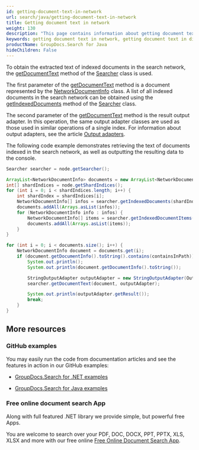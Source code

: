 ```yaml
---
id: getting-document-text-in-network
url: search/java/getting-document-text-in-network
title: Getting document text in network
weight: 130
description: "This page contains information about getting document text in the search network."
keywords: getting document text in network, getting document text in distributed index, getting document text in search network, getting document content in search network
productName: GroupDocs.Search for Java
hideChildren: False
---
```

To obtain the extracted text of indexed documents in the search network, the [getDocumentText](https://reference.groupdocs.com/search/java/com.groupdocs.search.scaling/searcher/#getDocumentText-com.groupdocs.search.scaling.results.NetworkDocumentInfo-com.groupdocs.search.common.OutputAdapter-) method of the [Searcher](https://reference.groupdocs.com/search/java/com.groupdocs.search.scaling/searcher/) class is used.

The first parameter of the [getDocumentText](https://reference.groupdocs.com/search/java/com.groupdocs.search.scaling/searcher/#getDocumentText-com.groupdocs.search.scaling.results.NetworkDocumentInfo-com.groupdocs.search.common.OutputAdapter-) method is a document represented by the [NetworkDocumentInfo](https://reference.groupdocs.com/search/java/com.groupdocs.search.scaling.results/networkdocumentinfo/) class. A list of all indexed documents in the search network can be obtained using the [getIndexedDocuments](https://reference.groupdocs.com/search/java/com.groupdocs.search.scaling/searcher/#getIndexedDocuments-int-) method of the [Searcher](https://reference.groupdocs.com/search/java/com.groupdocs.search.scaling/searcher/) class.

The second parameter of the [getDocumentText](https://reference.groupdocs.com/search/java/com.groupdocs.search.scaling/searcher/#getDocumentText-com.groupdocs.search.scaling.results.NetworkDocumentInfo-com.groupdocs.search.common.OutputAdapter-) method is the result output adapter. In this operation, the same output adapter classes are used as those used in similar operations of a single index. For information about output adapters, see the article [Output adapters](https://docs.groupdocs.com/search/java/output-adapters/).

The following code example demonstrates retrieving the text of documents indexed in the search network, as well as outputting the resulting data to the console.

```java
Searcher searcher = node.getSearcher();

ArrayList<NetworkDocumentInfo> documents = new ArrayList<NetworkDocumentInfo>();
int[] shardIndices = node.getShardIndices();
for (int i = 0; i < shardIndices.length; i++) {
    int shardIndex = shardIndices[i];
    NetworkDocumentInfo[] infos = searcher.getIndexedDocuments(shardIndex);
    documents.addAll(Arrays.asList(infos));
    for (NetworkDocumentInfo info : infos) {
        NetworkDocumentInfo[] items = searcher.getIndexedDocumentItems(info);
        documents.addAll(Arrays.asList(items));
    }
}

for (int i = 0; i < documents.size(); i++) {
    NetworkDocumentInfo document = documents.get(i);
    if (document.getDocumentInfo().toString().contains(containsInPath)) {
        System.out.println();
        System.out.println(document.getDocumentInfo().toString());

        StringOutputAdapter outputAdapter = new StringOutputAdapter(OutputFormat.PlainText);
        searcher.getDocumentText(document, outputAdapter);

        System.out.println(outputAdapter.getResult());
        break;
    }
}
```

## More resources

### GitHub examples

You may easily run the code from documentation articles and see the features in action in our GitHub examples:

*   [GroupDocs.Search for .NET examples](https://github.com/groupdocs-search/GroupDocs.Search-for-.NET)

*   [GroupDocs.Search for Java examples](https://github.com/groupdocs-search/GroupDocs.Search-for-Java)


### Free online document search App

Along with full featured .NET library we provide simple, but powerful free Apps.

You are welcome to search over your PDF, DOC, DOCX, PPT, PPTX, XLS, XLSX and more with our free online [Free Online Document Search App](https://products.groupdocs.app/search).
